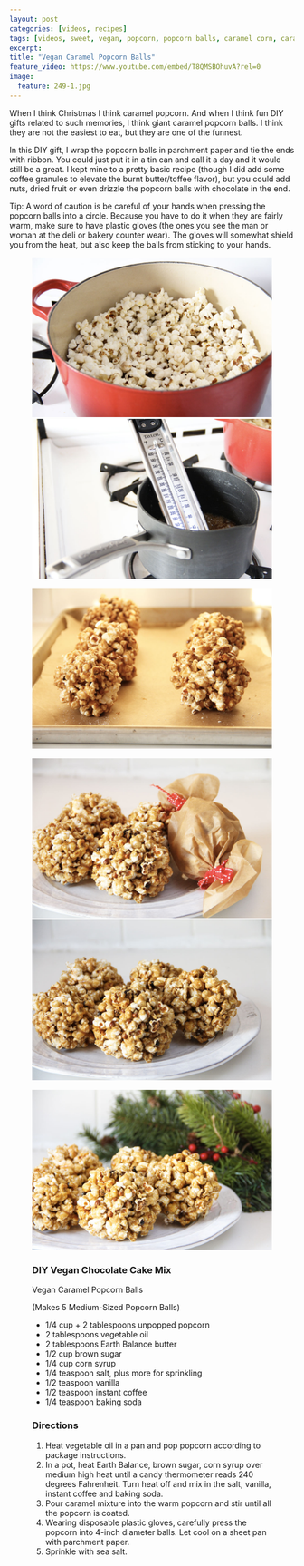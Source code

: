 ```yaml
---
layout: post
categories: [videos, recipes]
tags: [videos, sweet, vegan, popcorn, popcorn balls, caramel corn, caramel, caramel popcorn]
excerpt: 
title: "Vegan Caramel Popcorn Balls"
feature_video: https://www.youtube.com/embed/T8QMSBOhuvA?rel=0
image:
  feature: 249-1.jpg
---
```


When I think Christmas I think caramel popcorn. And when I think fun DIY gifts related to such memories, I think giant caramel popcorn balls.  I think they are not the easiest to eat, but they are one of the funnest.

In this DIY gift, I wrap the popcorn balls in parchment paper and tie the ends with ribbon.  You could just put it in a tin can and call it a day and it would still be a great.  I kept mine to a pretty basic recipe (though I did add some coffee granules to elevate the burnt butter/toffee flavor), but you could add nuts, dried fruit or even drizzle the popcorn balls with chocolate in the end.

Tip: A word of caution is be careful of your hands when pressing the popcorn balls into a circle.  Because you have to do it when they are fairly warm, make sure to have plastic gloves (the ones you see the man or woman at the deli or bakery counter wear).  The gloves will somewhat shield you from the heat, but also keep the balls from sticking to your hands.

<figure class="half">
    <img src="/images/249-2.jpg">
    <img src="/images/249-3.jpg">
</figure> 

<figure>
    <img src="/images/249-4.jpg">
</figure> 

<figure class="half">
    <img src="/images/249-5.jpg">
    <img src="/images/249-6.jpg">
</figure> 

<figure>
    <img src="/images/249-1.jpg">
</figure> 

<figure class="ingredients" markdown="1">

### DIY Vegan Chocolate Cake Mix

Vegan Caramel Popcorn Balls

(Makes 5 Medium-Sized Popcorn Balls)

- 1/4 cup + 2 tablespoons unpopped popcorn
- 2 tablespoons vegetable oil
- 2 tablespoons Earth Balance butter
- 1/2 cup brown sugar
- 1/4 cup corn syrup
- 1/4 teaspoon salt, plus more for sprinkling
- 1/2 teaspoon vanilla
- 1/2 teaspoon instant coffee 
- 1/4 teaspoon baking soda

</figure>

<figure class="directions" markdown="1">

### Directions

1. Heat vegetable oil in a pan and pop popcorn according to package instructions.
2. In a pot, heat Earth Balance, brown sugar, corn syrup over medium high heat until a candy thermometer reads 240 degrees Fahrenheit.  Turn heat off and mix in the salt, vanilla, instant coffee and baking soda. 
3. Pour caramel mixture into the warm popcorn and stir until all the popcorn is coated.
4. Wearing disposable plastic gloves, carefully press the popcorn into 4-inch diameter balls.  Let cool on a sheet pan with parchment paper.
5. Sprinkle with sea salt.

